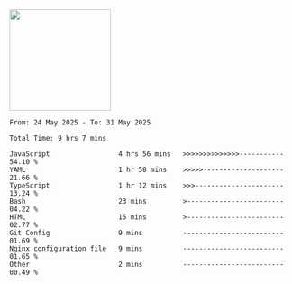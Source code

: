 <img height="180em" src="https://github-readme-stats-eight-theta.vercel.app/api?username=bkundev&show_icons=true&theme=radical&include_all_commits=true&count_private=true"/>
<!--START_SECTION:waka-->

```all_time
From: 24 May 2025 - To: 31 May 2025

Total Time: 9 hrs 7 mins

JavaScript                 4 hrs 56 mins   >>>>>>>>>>>>>>-----------   54.10 %
YAML                       1 hr 58 mins    >>>>>--------------------   21.66 %
TypeScript                 1 hr 12 mins    >>>----------------------   13.24 %
Bash                       23 mins         >------------------------   04.22 %
HTML                       15 mins         >------------------------   02.77 %
Git Config                 9 mins          -------------------------   01.69 %
Nginx configuration file   9 mins          -------------------------   01.65 %
Other                      2 mins          -------------------------   00.49 %
```

<!--END_SECTION:waka-->
